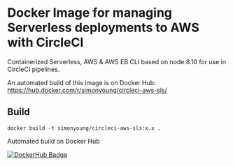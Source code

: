 # Docker Image for managing Serverless deployments to AWS with CircleCI

Containerized Serverless, AWS & AWS EB CLI based on node:8.10 for use in CircleCI pipelines.

An automated build of this image is on Docker Hub: https://hub.docker.com/r/simonyoung/circleci-aws-sls/

## Build

```
docker build -t simonyoung/circleci-aws-sls:x.x .
```

Automated build on Docker Hub

[![DockerHub Badge](http://dockeri.co/image/simonyoung/circleci-aws-sls)](https://hub.docker.com/r/simonyoung/circleci-aws-sls/)
